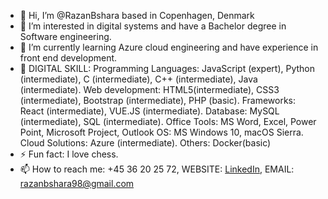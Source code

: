 - 👋 Hi, I’m @RazanBshara based in Copenhagen, Denmark
- 👀 I’m interested in digital systems and have a Bachelor degree in Software engineering. 
- 🌱 I’m currently learning Azure cloud engineering and have experience in front end development.
- 🚀 DIGITAL SKILL: Programming Languages: JavaScript (expert), Python (intermediate), C (intermediate), C++ (intermediate), Java (intermediate). Web development: HTML5(intermediate), CSS3 (intermediate), Bootstrap (intermediate), PHP (basic). Frameworks: React (intermediate), VUE.JS (intermediate). Database: MySQL (intermediate), SQL (intermediate). Office Tools: MS Word, Excel, Power Point, Microsoft Project, Outlook OS: MS Windows 10, macOS Sierra. Cloud Solutions: Azure (intermediate). Others: Docker(basic)
- ⚡ Fun fact: I love chess.
- 📫 How to reach me: +45 36 20 25 72, WEBSITE: [LinkedIn](https://www.linkedin.com/in/razan-bshara-863925285/), EMAIL: razanbshara98@gmail.com

  

<!---
RazanBshara/RazanBshara is a ✨ special ✨ repository because its `README.md` (this file) appears on your GitHub profile.
You can click the Preview link to take a look at your changes.
--->
